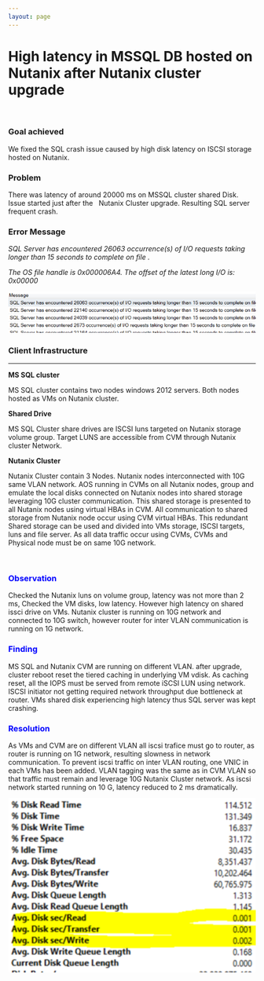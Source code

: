 ```yaml
---
layout: page
---
```

# High latency in MSSQL DB hosted on Nutanix after Nutanix cluster upgrade

 

### Goal achieved

We fixed the SQL crash issue caused by high disk latency on ISCSI
storage hosted on Nutanix.

### Problem

There was latency of around 20000 ms on MSSQL cluster shared Disk. Issue
started just after the   Nutanix Cluster upgrade. Resulting SQL server
frequent crash.

### Error Message

*SQL Server has encountered 26063 occurrence(s) of I/O requests taking
longer than 15 seconds to complete on file .*

*The OS file handle is 0x000006A4. The offset of the latest long I/O is:
0x00000*

<img src="images/highiopserror.png" width="700" length="500"/>

### Client Infrastructure
-------------------------------------------------------
**MS SQL cluster**

MS SQL cluster contains two nodes windows 2012 servers. Both nodes
hosted as VMs on Nutanix cluster.

**Shared Drive**

MS SQL Cluster share drives are ISCSI luns targeted on Nutanix storage
volume group. Target LUNS are accessible from CVM through Nutanix
cluster Network.

**Nutanix Cluster**

Nutanix Cluster contain 3 Nodes. Nutanix nodes interconnected with 10G
same VLAN network. AOS running in CVMs on all Nutanix nodes, group and
emulate the local disks connected on Nutanix nodes into shared storage
leveraging 10G cluster communication. This shared storage is presented
to all Nutanix nodes using virtual HBAs in CVM. All communication to
shared storage from Nutanix node occur using CVM virtual HBAs. This
redundant Shared storage can be used and divided into VMs storage, ISCSI
targets, luns and file server. As all data traffic occur using CVMs,
CVMs and Physical node must be on same 10G network.

 
### <span style="color:blue">Observation</span>

Checked the Nutanix luns on volume group, latency was not more than 2
ms, Checked the VM disks, low latency. However high latency on shared
issci drive on VMs. Nutanix cluster is running on 10G network and
connected to 10G switch, however router for inter VLAN communication is
running on 1G network.

### <span style="color:blue">Finding</span>

MS SQL and Nutanix CVM are running on different VLAN. after upgrade,
cluster reboot reset the tiered caching in underlying VM vdisk. As
caching reset, all the IOPS must be served from remote iSCSI LUN using
network. ISCSI initiator not getting required network throughput due
bottleneck at router. VMs shared disk experiencing high latency thus SQL
server was kept crashing.

### <span style="color:blue">Resolution</span>

As VMs and CVM are on different VLAN all iscsi trafice must go to
router, as router is running on 1G network, resulting slowness in
network communication. To prevent iscsi traffic on inter VLAN routing,
one VNIC in each VMs has been added. VLAN tagging was the same as in CVM
VLAN so that traffic must remain and leverage 10G Nutanix Cluster
network. As iscsi network started running on 10 G, latency reduced to 2
ms dramatically.

<img src="images/sqlnormaliops.png" width="700" length="500"/>
